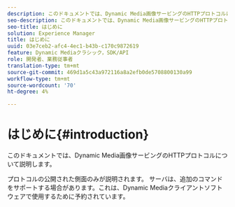 ```yaml
---
description: このドキュメントでは、Dynamic Media画像サービングのHTTPプロトコルについて説明します。
seo-description: このドキュメントでは、Dynamic Media画像サービングのHTTPプロトコルについて説明します。
seo-title: はじめに
solution: Experience Manager
title: はじめに
uuid: 03e7ceb2-afc4-4ec1-b43b-c170c9872619
feature: Dynamic Mediaクラシック，SDK/API
role: 開発者、業務従事者
translation-type: tm+mt
source-git-commit: 469d1a5c43a972116a8a2efb0de5708800130a99
workflow-type: tm+mt
source-wordcount: '70'
ht-degree: 4%

---
```



# はじめに{#introduction}

このドキュメントでは、Dynamic Media画像サービングのHTTPプロトコルについて説明します。

プロトコルの公開された側面のみが説明されます。 サーバは、追加のコマンドをサポートする場合があります。これは、Dynamic Mediaクライアントソフトウェアで使用するために予約されています。
